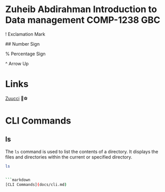 # Zuheib Abdirahman Introduction to Data management COMP-1238 GBC

! Exclamation Mark

\#\# Number Sign


% Percentage Sign

^ Arrow Up

# Links
[Zuucci](https://pages.github.com/)
💙⚽




# CLI Commands

## ls
The `ls` command is used to list the contents of a directory. It displays the files and directories within the current or specified directory.

```bash
ls


```markdown
[CLI Commands](docs/cli.md)


